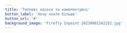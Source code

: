 ```yaml
---
title: 'Теплові насоси та комплектуючі'
button_label: 'Хочу знати більше'
button_url: '#'
background_image: 'Firefly Inpaint 20230801162152.jpg'
---
```


</br>
</br>
</br>
</br>
</br>
</br>
</br>
</br>
</br>
</br>
</br>
</br>
